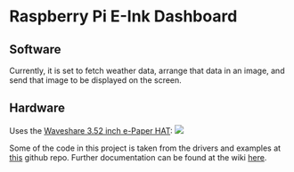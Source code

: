 # Raspberry Pi E-Ink Dashboard
## Software
Currently, it is set to fetch weather data, arrange that data in an image, and send that image to be displayed on the screen.

## Hardware
Uses the [Waveshare 3.52 inch e-Paper HAT](https://www.waveshare.com/3.52inch-e-paper-hat.htm):
[![](https://www.waveshare.com/img/devkit/LCD/3.52inch-e-Paper-HAT/3.52inch-e-Paper-HAT-details-1.jpg)](https://www.waveshare.com/3.52inch-e-paper-hat.htm)

Some of the code in this project is taken from the drivers and examples at [this](https://github.com/waveshareteam/e-Paper) github repo. Further documentation can be found at the wiki [here](https://www.waveshare.com/wiki/3.52inch_e-Paper_HAT_Manual#Python).
